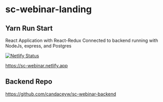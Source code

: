 # sc-webinar-landing

## Yarn Run Start

React Application with React-Redux
Connected to backend running with NodeJs, express, and Postgres

[![Netlify Status](https://api.netlify.com/api/v1/badges/23ba9acd-9196-4462-be20-bdad8259ec9b/deploy-status)](https://app.netlify.com/sites/sc-webinar/deploys)

https://sc-webinar.netlify.app

## Backend Repo

https://github.com/candaceyw/sc-webinar-backend
